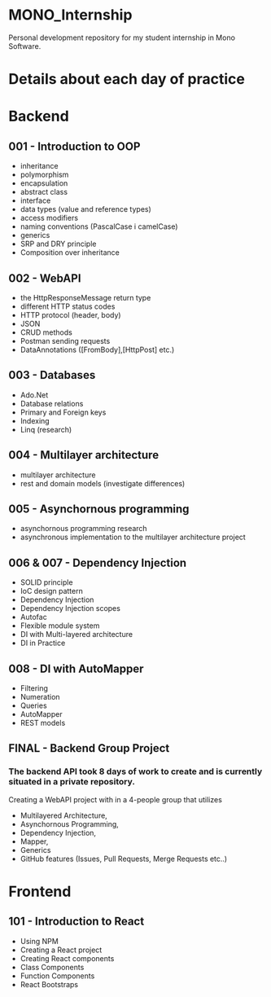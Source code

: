 # MONO_Internship
Personal development repository for my student internship in Mono Software.

# Details about each day of practice

# Backend

## 001 - Introduction to OOP
- inheritance
- polymorphism
- encapsulation
- abstract class
- interface
- data types (value and reference types)
- access modifiers
- naming conventions (PascalCase i camelCase)
- generics
- SRP and DRY principle
- Composition over inheritance

## 002 - WebAPI
- the HttpResponseMessage return type
- different HTTP status codes
- HTTP protocol (header, body)
- JSON
- CRUD methods
- Postman sending requests
- DataAnnotations ([FromBody],[HttpPost] etc.)

## 003 - Databases
- Ado.Net
- Database relations
- Primary and Foreign keys
- Indexing
- Linq (research)

## 004 - Multilayer architecture
- multilayer architecture
- rest and domain models (investigate differences)

## 005 - Asynchornous programming
- asynchornous programming research 
- asynchronous implementation to the multilayer architecture project

## 006 & 007 - Dependency Injection
- SOLID principle
- IoC design pattern
- Dependency Injection
- Dependency Injection scopes
- Autofac
- Flexible module system
- DI with Multi-layered architecture
- DI in Practice

## 008 - DI with AutoMapper
- Filtering
- Numeration
- Queries
- AutoMapper
- REST models

## FINAL - Backend Group Project
### The backend API took 8 days of work to create and is currently situated in a private repository.
Creating a WebAPI project with in a 4-people group that utilizes
- Multilayered Architecture,
- Asynchornous Programming,
- Dependency Injection,
- Mapper,
- Generics
- GitHub features (Issues, Pull Requests, Merge Requests etc..)

# Frontend

## 101 - Introduction to React
- Using NPM
- Creating a React project
- Creating React components
- Class Components
- Function Components
- React Bootstraps